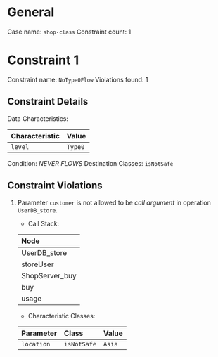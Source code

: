 # General

Case name: `shop-class`
Constraint count: 1

# Constraint 1

Constraint name: `NoType0Flow`
Violations found: 1

## Constraint Details

Data Characteristics: 

| Characteristic | Value |
| :-- | :-- |
| `level` | `Type0` |
Condition: *NEVER* *FLOWS*
Destination Classes: `isNotSafe`

## Constraint Violations

1. Parameter `customer` is not allowed to be *call argument* in operation `UserDB_store`.
	- Call Stack: 	
	
	| Node |
	| :-- |
	| UserDB_store |
	| storeUser |
	| ShopServer_buy |
	| buy |
	| usage |
	- Characteristic Classes: 	
	
	| Parameter | Class | Value |
	| :-- | :-- | :-- |
	| `location` | `isNotSafe` | `Asia` |
